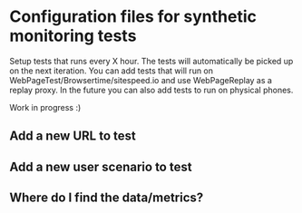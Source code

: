 # Configuration files for synthetic monitoring tests

Setup tests that runs every X hour. The tests will automatically be picked up on the next iteration. You can add tests that will run on WebPageTest/Browsertime/sitespeed.io and use WebPageReplay as a replay proxy. In the future you can also add tests to run on physical phones.

Work in progress :)

## Add a new URL to test

## Add a new user scenario to test

## Where do I find the data/metrics?